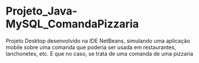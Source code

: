 # Projeto_Java-MySQL_ComandaPizzaria
Projeto Desktop desenvolvido na IDE NetBeans, simulando uma aplicação mobile sobre uma comanda que poderia ser usada em restaurantes, lanchonetes, etc. E que no caso, se trata de uma comanda de uma pizzaria
